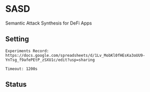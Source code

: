 # SASD
Semantic Attack Synthesis for DeFi Apps

## Setting
    Experiments Record: https://docs.google.com/spreadsheets/d/1Lv_MobKl0fHEsKa3oUU9-YnTsg_f9afePEtP_zSXU1c/edit?usp=sharing

    Timeout: 1200s


## Status
